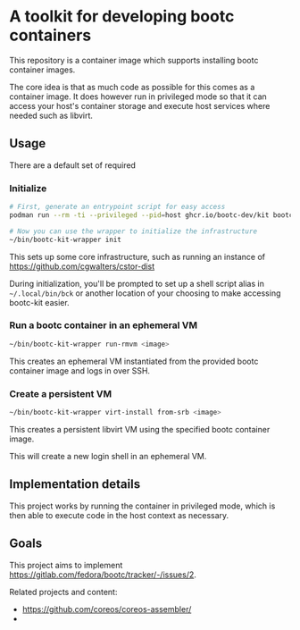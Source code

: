 # A toolkit for developing bootc containers

This repository is a container image which supports
installing bootc container images.

The core idea is that as much code as possible for this
comes as a container image. It does however run in
privileged mode so that it can access your host's
container storage and execute host services
where needed such as libvirt.

## Usage

There are a default set of required 

### Initialize

```bash
# First, generate an entrypoint script for easy access
podman run --rm -ti --privileged --pid=host ghcr.io/bootc-dev/kit bootc-kit entrypoint --output ~/bin/bootc-kit-wrapper

# Now you can use the wrapper to initialize the infrastructure
~/bin/bootc-kit-wrapper init
```

This sets up some core infrastructure, such as running an instance of
https://github.com/cgwalters/cstor-dist

During initialization, you'll be prompted to set up a shell script alias in
`~/.local/bin/bck` or another location of your choosing to make accessing
bootc-kit easier.

### Run a bootc container in an ephemeral VM

```bash
~/bin/bootc-kit-wrapper run-rmvm <image>
```

This creates an ephemeral VM instantiated from the provided bootc container
image and logs in over SSH.

### Create a persistent VM

```bash
~/bin/bootc-kit-wrapper virt-install from-srb <image>
```

This creates a persistent libvirt VM using the specified bootc container image.

This will create a new login shell in an ephemeral VM.

## Implementation details

This project works by running the container in privileged
mode, which is then able to execute code in the host
context as necessary.

## Goals

This project aims to implement
<https://gitlab.com/fedora/bootc/tracker/-/issues/2>.

Related projects and content:

- https://github.com/coreos/coreos-assembler/
- 

